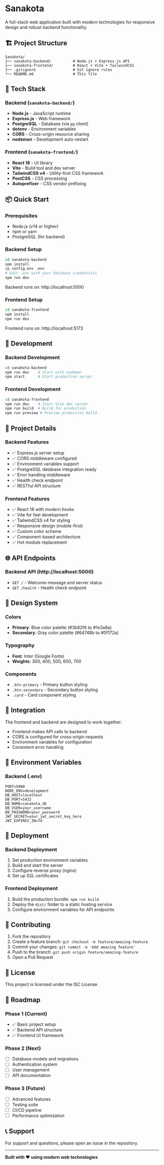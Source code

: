 # Sanakota

A full-stack web application built with modern technologies for responsive design and robust backend functionality.

## 🏗️ Project Structure

```
Sanakota/
├── sanakota-backend/          # Node.js + Express.js API
├── sanakota-frontend/         # React + Vite + TailwindCSS
├── .gitignore                 # Git ignore rules
└── README.md                  # This file
```

## 🚀 Tech Stack

### Backend (`sanakota-backend/`)
- **Node.js** - JavaScript runtime
- **Express.js** - Web framework
- **PostgreSQL** - Database (via `pg` client)
- **dotenv** - Environment variables
- **CORS** - Cross-origin resource sharing
- **nodemon** - Development auto-restart

### Frontend (`sanakota-frontend/`)
- **React 18** - UI library
- **Vite** - Build tool and dev server
- **TailwindCSS v4** - Utility-first CSS framework
- **PostCSS** - CSS processing
- **Autoprefixer** - CSS vendor prefixing

## 📦 Quick Start

### Prerequisites
- Node.js (v14 or higher)
- npm or yarn
- PostgreSQL (for backend)

### Backend Setup
```bash
cd sanakota-backend
npm install
cp config.env .env
# Edit .env with your database credentials
npm run dev
```
Backend runs on: http://localhost:5000

### Frontend Setup
```bash
cd sanakota-frontend
npm install
npm run dev
```
Frontend runs on: http://localhost:5173

## 🔧 Development

### Backend Development
```bash
cd sanakota-backend
npm run dev    # Start with nodemon
npm start      # Start production server
```

### Frontend Development
```bash
cd sanakota-frontend
npm run dev    # Start Vite dev server
npm run build  # Build for production
npm run preview # Preview production build
```

## 📁 Project Details

### Backend Features
- ✅ Express.js server setup
- ✅ CORS middleware configured
- ✅ Environment variables support
- ✅ PostgreSQL database integration ready
- ✅ Error handling middleware
- ✅ Health check endpoint
- ✅ RESTful API structure

### Frontend Features
- ✅ React 18 with modern hooks
- ✅ Vite for fast development
- ✅ TailwindCSS v4 for styling
- ✅ Responsive design (mobile-first)
- ✅ Custom color scheme
- ✅ Component-based architecture
- ✅ Hot module replacement

## 🌐 API Endpoints

### Backend API (http://localhost:5000)
- `GET /` - Welcome message and server status
- `GET /health` - Health check endpoint

## 🎨 Design System

### Colors
- **Primary**: Blue color palette (#3b82f6 to #1e3a8a)
- **Secondary**: Gray color palette (#64748b to #0f172a)

### Typography
- **Font**: Inter (Google Fonts)
- **Weights**: 300, 400, 500, 600, 700

### Components
- `.btn-primary` - Primary button styling
- `.btn-secondary` - Secondary button styling
- `.card` - Card component styling

## 🔗 Integration

The frontend and backend are designed to work together:
- Frontend makes API calls to backend
- CORS is configured for cross-origin requests
- Environment variables for configuration
- Consistent error handling

## 📝 Environment Variables

### Backend (.env)
```env
PORT=5000
NODE_ENV=development
DB_HOST=localhost
DB_PORT=5432
DB_NAME=sanakota_db
DB_USER=your_username
DB_PASSWORD=your_password
JWT_SECRET=your_jwt_secret_key_here
JWT_EXPIRES_IN=7d
```

## 🚀 Deployment

### Backend Deployment
1. Set production environment variables
2. Build and start the server
3. Configure reverse proxy (nginx)
4. Set up SSL certificates

### Frontend Deployment
1. Build the production bundle: `npm run build`
2. Deploy the `dist/` folder to a static hosting service
3. Configure environment variables for API endpoints

## 🤝 Contributing

1. Fork the repository
2. Create a feature branch: `git checkout -b feature/amazing-feature`
3. Commit your changes: `git commit -m 'Add amazing feature'`
4. Push to the branch: `git push origin feature/amazing-feature`
5. Open a Pull Request

## 📄 License

This project is licensed under the ISC License.

## 🔮 Roadmap

### Phase 1 (Current)
- ✅ Basic project setup
- ✅ Backend API structure
- ✅ Frontend UI framework

### Phase 2 (Next)
- [ ] Database models and migrations
- [ ] Authentication system
- [ ] User management
- [ ] API documentation

### Phase 3 (Future)
- [ ] Advanced features
- [ ] Testing suite
- [ ] CI/CD pipeline
- [ ] Performance optimization

## 📞 Support

For support and questions, please open an issue in the repository.

---

**Built with ❤️ using modern web technologies**

